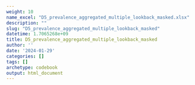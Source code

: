 ```yaml
---
weight: 10
name_excel: "D5_prevalence_aggregated_multiple_lookback_masked.xlsx"
description: ""
slug: "D5_prevalence_aggregated_multiple_lookback_masked"
datetime: 1.7065268e+09
title: D5_prevalence_aggregated_multiple_lookback_masked
author: ''
date: '2024-01-29'
categories: []
tags: []
archetype: codebook
output: html_document
---
```


<div class="tabcontent"></div>
